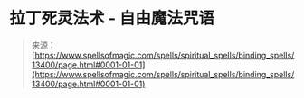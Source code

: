 <!--yml

分类: 未分类

日期: 2024-06-12 18:51:51

-->

# 拉丁死灵法术 - 自由魔法咒语

> 来源：[https://www.spellsofmagic.com/spells/spiritual_spells/binding_spells/13400/page.html#0001-01-01](https://www.spellsofmagic.com/spells/spiritual_spells/binding_spells/13400/page.html#0001-01-01)
